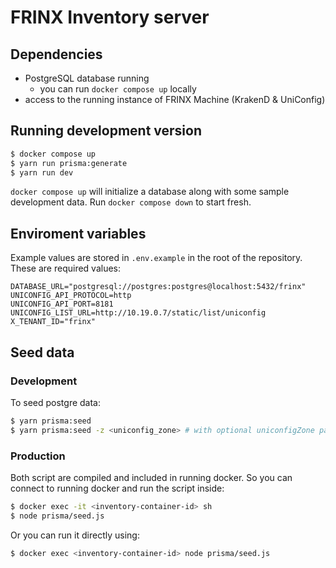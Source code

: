 # FRINX Inventory server

## Dependencies

- PostgreSQL database running
  - you can run `docker compose up` locally
- access to the running instance of FRINX Machine (KrakenD & UniConfig)

## Running development version

```bash
$ docker compose up
$ yarn run prisma:generate
$ yarn run dev
```

`docker compose up` will initialize a database along with some sample development data. Run `docker compose down` to start fresh.

## Enviroment variables

Example values are stored in `.env.example` in the root of the repository. These are required values:

```
DATABASE_URL="postgresql://postgres:postgres@localhost:5432/frinx"
UNICONFIG_API_PROTOCOL=http
UNICONFIG_API_PORT=8181
UNICONFIG_LIST_URL=http://10.19.0.7/static/list/uniconfig
X_TENANT_ID="frinx"
```

## Seed data

### Development

To seed postgre data:

```bash
$ yarn prisma:seed
$ yarn prisma:seed -z <uniconfig_zone> # with optional uniconfigZone parameter
```

### Production

Both script are compiled and included in running docker. So you can connect to running docker and run the script inside:

```bash
$ docker exec -it <inventory-container-id> sh
$ node prisma/seed.js
```

Or you can run it directly using:

```bash
$ docker exec <inventory-container-id> node prisma/seed.js

```
